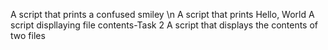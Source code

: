 A script that prints a confused smiley \n
A script that prints Hello, World
A script displlaying file contents-Task 2
A script that displays the contents of two files
